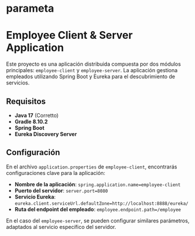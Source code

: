 # parameta
# Employee Client & Server Application

Este proyecto es una aplicación distribuida compuesta por dos módulos principales: `employee-client` y `employee-server`. La aplicación gestiona empleados utilizando Spring Boot y Eureka para el descubrimiento de servicios.

## Requisitos

- **Java 17** (Corretto)
- **Gradle 8.10.2**
- **Spring Boot**
- **Eureka Discovery Server**

## Configuración

En el archivo `application.properties` de `employee-client`, encontrarás configuraciones clave para la aplicación:

- **Nombre de la aplicación**: `spring.application.name=employee-client`
- **Puerto del servidor**: `server.port=8080`
- **Servicio Eureka**: `eureka.client.serviceUrl.defaultZone=http://localhost:8888/eureka/`
- **Ruta del endpoint del empleado**: `employee.endpoint.path=/employee`

En el caso del `employee-server`, se pueden configurar similares parámetros, adaptados al servicio específico del servidor.

